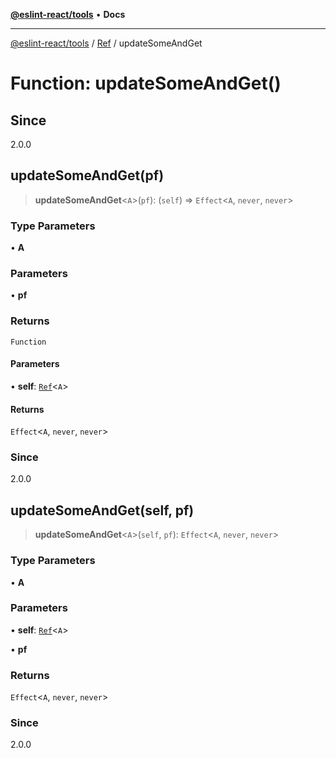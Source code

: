[**@eslint-react/tools**](../../../README.md) • **Docs**

***

[@eslint-react/tools](../../../README.md) / [Ref](../README.md) / updateSomeAndGet

# Function: updateSomeAndGet()

## Since

2.0.0

## updateSomeAndGet(pf)

> **updateSomeAndGet**\<`A`\>(`pf`): (`self`) => `Effect`\<`A`, `never`, `never`\>

### Type Parameters

• **A**

### Parameters

• **pf**

### Returns

`Function`

#### Parameters

• **self**: [`Ref`](../interfaces/Ref.md)\<`A`\>

#### Returns

`Effect`\<`A`, `never`, `never`\>

### Since

2.0.0

## updateSomeAndGet(self, pf)

> **updateSomeAndGet**\<`A`\>(`self`, `pf`): `Effect`\<`A`, `never`, `never`\>

### Type Parameters

• **A**

### Parameters

• **self**: [`Ref`](../interfaces/Ref.md)\<`A`\>

• **pf**

### Returns

`Effect`\<`A`, `never`, `never`\>

### Since

2.0.0
